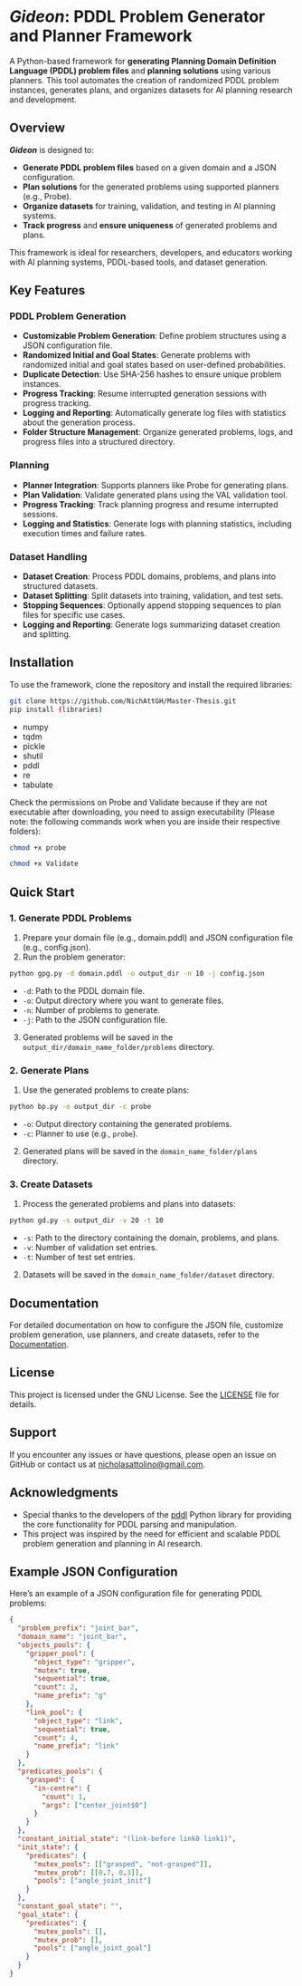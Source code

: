 # _Gideon_: PDDL Problem Generator and Planner Framework
A Python-based framework for <b>generating Planning Domain Definition Language (PDDL) problem files</b> and <b>planning solutions</b> using various planners. This tool automates the creation of randomized PDDL problem instances, generates plans, and organizes datasets for AI planning research and development.

## Overview
_<b>Gideon</b>_ is designed to:
- <b>Generate PDDL problem files</b> based on a given domain and a JSON configuration.
- <b>Plan solutions</b> for the generated problems using supported planners (e.g., Probe).
- <b>Organize datasets</b> for training, validation, and testing in AI planning systems.
- <b>Track progress</b> and <b>ensure uniqueness</b> of generated problems and plans.

This framework is ideal for researchers, developers, and educators working with AI planning systems, PDDL-based tools, and dataset generation.

## Key Features

### PDDL Problem Generation
- <b>Customizable Problem Generation</b>: Define problem structures using a JSON configuration file.
- <b>Randomized Initial and Goal States</b>: Generate problems with randomized initial and goal states based on user-defined probabilities.
- <b>Duplicate Detection</b>: Use SHA-256 hashes to ensure unique problem instances.
- <b>Progress Tracking</b>: Resume interrupted generation sessions with progress tracking.
- <b>Logging and Reporting</b>: Automatically generate log files with statistics about the generation process.
- <b>Folder Structure Management</b>: Organize generated problems, logs, and progress files into a structured directory.

### Planning
- <b>Planner Integration</b>: Supports planners like Probe for generating plans.
- <b>Plan Validation</b>: Validate generated plans using the VAL validation tool.
- <b>Progress Tracking</b>: Track planning progress and resume interrupted sessions.
- <b>Logging and Statistics</b>: Generate logs with planning statistics, including execution times and failure rates.

### Dataset Handling
- <b>Dataset Creation</b>: Process PDDL domains, problems, and plans into structured datasets.
- <b>Dataset Splitting</b>: Split datasets into training, validation, and test sets.
- <b>Stopping Sequences</b>: Optionally append stopping sequences to plan files for specific use cases.
- <b>Logging and Reporting</b>: Generate logs summarizing dataset creation and splitting.

## Installation
To use the framework, clone the repository and install the required libraries:
```bash
git clone https://github.com/NichAttGH/Master-Thesis.git
pip install (libraries)
```
- numpy
- tqdm
- pickle
- shutil
- pddl
- re
- tabulate

Check the permissions on Probe and Validate because if they are not executable after downloading, you need to assign executability (Please note: the following commands work when you are inside their respective folders):
```bash
chmod +x probe
```
```bash
chmod +x Validate
```

## Quick Start
### 1. Generate PDDL Problems
1. Prepare your domain file (e.g., domain.pddl) and JSON configuration file (e.g., config.json).
2. Run the problem generator:
```bash
python gpg.py -d domain.pddl -o output_dir -n 10 -j config.json
```
  - `-d`: Path to the PDDL domain file.
  - `-o`: Output directory where you want to generate files.
  - `-n`: Number of problems to generate.
  - `-j`: Path to the JSON configuration file.
3. Generated problems will be saved in the `output_dir/domain_name_folder/problems` directory.

### 2. Generate Plans
1. Use the generated problems to create plans:
```bash
python bp.py -o output_dir -c probe
```
  - `-o`: Output directory containing the generated problems.
  - `-c`: Planner to use (e.g., `probe`).
2. Generated plans will be saved in the `domain_name_folder/plans` directory.

### 3. Create Datasets
1. Process the generated problems and plans into datasets:
```bash
python gd.py -s output_dir -v 20 -t 10
```
  - `-s`: Path to the directory containing the domain, problems, and plans.
  - `-v`: Number of validation set entries.
  - `-t`: Number of test set entries.
2. Datasets will be saved in the `domain_name_folder/dataset` directory.

## Documentation
For detailed documentation on how to configure the JSON file, customize problem generation, use planners, and create datasets, refer to the [Documentation](https://github.com/NichAttGH/Master-Thesis).

## License
This project is licensed under the GNU License. See the [LICENSE](https://github.com/NichAttGH/Master-Thesis/blob/main/LICENSE) file for details.

## Support
If you encounter any issues or have questions, please open an issue on GitHub or contact us at nicholasattolino@gmail.com.

## Acknowledgments
- Special thanks to the developers of the [pddl](https://github.com/AI-Planning/pddl/tree/main) Python library for providing the core functionality for PDDL parsing and manipulation.
- This project was inspired by the need for efficient and scalable PDDL problem generation and planning in AI research.

## Example JSON Configuration
Here’s an example of a JSON configuration file for generating PDDL problems:
```json
{
  "problem_prefix": "joint_bar",
  "domain_name": "joint_bar",
  "objects_pools": {
    "gripper_pool": {
      "object_type": "gripper",
      "mutex": true,
      "sequential": true,
      "count": 2,
      "name_prefix": "g"
    },
    "link_pool": {
      "object_type": "link",
      "sequential": true,
      "count": 4,
      "name_prefix": "link"
    }
  },
  "predicates_pools": {
    "grasped": {
      "in-centre": {
        "count": 1,
        "args": ["center_joint$0"]
      }
    }
  },
  "constant_initial_state": "(link-before link0 link1)",
  "init_state": {
    "predicates": {
      "mutex_pools": [["grasped", "not-grasped"]],
      "mutex_prob": [[0.7, 0.3]],
      "pools": ["angle_joint_init"]
    }
  },
  "constant_goal_state": "",
  "goal_state": {
    "predicates": {
      "mutex_pools": [],
      "mutex_prob": [],
      "pools": ["angle_joint_goal"]
    }
  }
}
```
